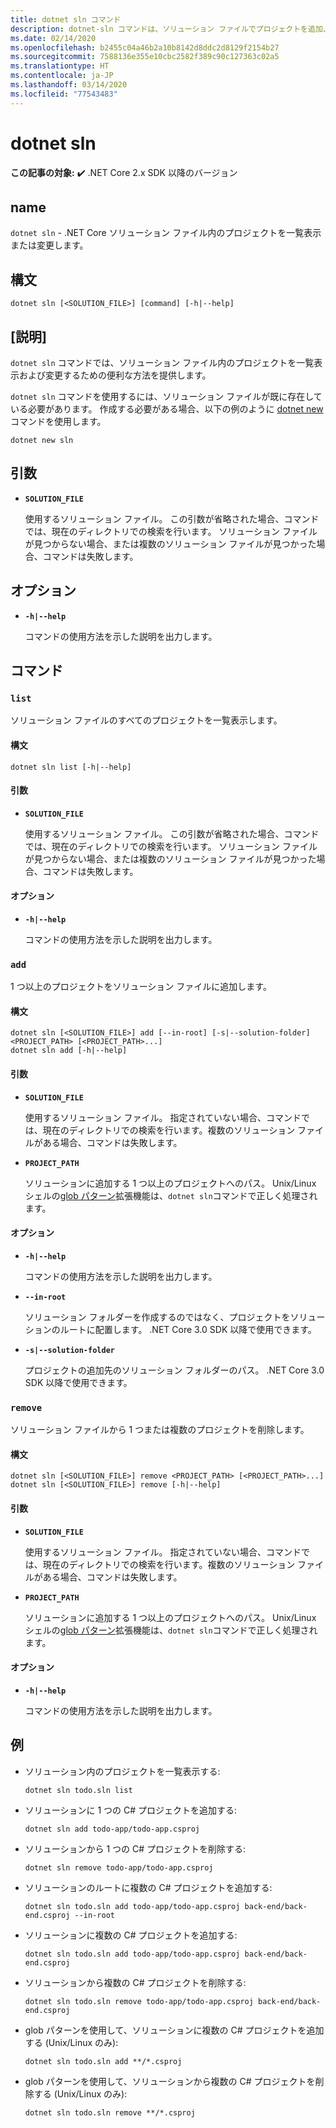 ```yaml
---
title: dotnet sln コマンド
description: dotnet-sln コマンドは、ソリューション ファイルでプロジェクトを追加、削除、一覧表示するための便利なオプションを提供します。
ms.date: 02/14/2020
ms.openlocfilehash: b2455c04a46b2a10b8142d8ddc2d8129f2154b27
ms.sourcegitcommit: 7588136e355e10cbc2582f389c90c127363c02a5
ms.translationtype: HT
ms.contentlocale: ja-JP
ms.lasthandoff: 03/14/2020
ms.locfileid: "77543483"
---
```

# <a name="dotnet-sln"></a>dotnet sln

**この記事の対象:** ✔️ .NET Core 2.x SDK 以降のバージョン

## <a name="name"></a>name

`dotnet sln` - .NET Core ソリューション ファイル内のプロジェクトを一覧表示または変更します。

## <a name="synopsis"></a>構文

```dotnetcli
dotnet sln [<SOLUTION_FILE>] [command] [-h|--help]
```

## <a name="description"></a>[説明]

`dotnet sln` コマンドでは、ソリューション ファイル内のプロジェクトを一覧表示および変更するための便利な方法を提供します。

`dotnet sln` コマンドを使用するには、ソリューション ファイルが既に存在している必要があります。 作成する必要がある場合、以下の例のように [dotnet new](dotnet-new.md) コマンドを使用します。

```dotnetcli
dotnet new sln
```

## <a name="arguments"></a>引数

- **`SOLUTION_FILE`**

  使用するソリューション ファイル。 この引数が省略された場合、コマンドでは、現在のディレクトリでの検索を行います。 ソリューション ファイルが見つからない場合、または複数のソリューション ファイルが見つかった場合、コマンドは失敗します。

## <a name="options"></a>オプション

- **`-h|--help`**

  コマンドの使用方法を示した説明を出力します。

## <a name="commands"></a>コマンド

### `list`

ソリューション ファイルのすべてのプロジェクトを一覧表示します。

#### <a name="synopsis"></a>構文

```dotnetcli
dotnet sln list [-h|--help]
```

#### <a name="arguments"></a>引数

- **`SOLUTION_FILE`**

  使用するソリューション ファイル。 この引数が省略された場合、コマンドでは、現在のディレクトリでの検索を行います。 ソリューション ファイルが見つからない場合、または複数のソリューション ファイルが見つかった場合、コマンドは失敗します。

#### <a name="options"></a>オプション

- **`-h|--help`**

  コマンドの使用方法を示した説明を出力します。
  
### `add`

1 つ以上のプロジェクトをソリューション ファイルに追加します。

#### <a name="synopsis"></a>構文

```dotnetcli
dotnet sln [<SOLUTION_FILE>] add [--in-root] [-s|--solution-folder] <PROJECT_PATH> [<PROJECT_PATH>...]
dotnet sln add [-h|--help]
```

#### <a name="arguments"></a>引数

- **`SOLUTION_FILE`**

  使用するソリューション ファイル。 指定されていない場合、コマンドでは、現在のディレクトリでの検索を行います。複数のソリューション ファイルがある場合、コマンドは失敗します。

- **`PROJECT_PATH`**

  ソリューションに追加する 1 つ以上のプロジェクトへのパス。 Unix/Linux シェルの[glob パターン](https://en.wikipedia.org/wiki/Glob_(programming))拡張機能は、`dotnet sln`コマンドで正しく処理されます。

#### <a name="options"></a>オプション

- **`-h|--help`**

  コマンドの使用方法を示した説明を出力します。

- **`--in-root`**

  ソリューション フォルダーを作成するのではなく、プロジェクトをソリューションのルートに配置します。 .NET Core 3.0 SDK 以降で使用できます。

- **`-s|--solution-folder`**

  プロジェクトの追加先のソリューション フォルダーのパス。 .NET Core 3.0 SDK 以降で使用できます。

### `remove`

ソリューション ファイルから 1 つまたは複数のプロジェクトを削除します。

#### <a name="synopsis"></a>構文

```dotnetcli
dotnet sln [<SOLUTION_FILE>] remove <PROJECT_PATH> [<PROJECT_PATH>...]
dotnet sln [<SOLUTION_FILE>] remove [-h|--help]
```

#### <a name="arguments"></a>引数

- **`SOLUTION_FILE`**

  使用するソリューション ファイル。 指定されていない場合、コマンドでは、現在のディレクトリでの検索を行います。複数のソリューション ファイルがある場合、コマンドは失敗します。

- **`PROJECT_PATH`**

  ソリューションに追加する 1 つ以上のプロジェクトへのパス。 Unix/Linux シェルの[glob パターン](https://en.wikipedia.org/wiki/Glob_(programming))拡張機能は、`dotnet sln`コマンドで正しく処理されます。

#### <a name="options"></a>オプション

- **`-h|--help`**

  コマンドの使用方法を示した説明を出力します。

## <a name="examples"></a>例

- ソリューション内のプロジェクトを一覧表示する:

  ```dotnetcli
  dotnet sln todo.sln list
  ```

- ソリューションに 1 つの C# プロジェクトを追加する:

  ```dotnetcli
  dotnet sln add todo-app/todo-app.csproj
  ```

- ソリューションから 1 つの C# プロジェクトを削除する:

  ```dotnetcli
  dotnet sln remove todo-app/todo-app.csproj
  ```

- ソリューションのルートに複数の C# プロジェクトを追加する:

  ```dotnetcli
  dotnet sln todo.sln add todo-app/todo-app.csproj back-end/back-end.csproj --in-root
  ```

- ソリューションに複数の C# プロジェクトを追加する:

  ```dotnetcli
  dotnet sln todo.sln add todo-app/todo-app.csproj back-end/back-end.csproj
  ```

- ソリューションから複数の C# プロジェクトを削除する:

  ```dotnetcli
  dotnet sln todo.sln remove todo-app/todo-app.csproj back-end/back-end.csproj
  ```

- glob パターンを使用して、ソリューションに複数の C# プロジェクトを追加する (Unix/Linux のみ):

  ```dotnetcli
  dotnet sln todo.sln add **/*.csproj
  ```

- glob パターンを使用して、ソリューションから複数の C# プロジェクトを削除する (Unix/Linux のみ):

  ```dotnetcli
  dotnet sln todo.sln remove **/*.csproj
  ```
